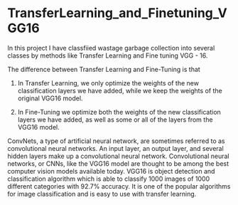 # TransferLearning_and_Finetuning_VGG16

In this project I have classfiied wastage garbage collection into several classes by methods like Transfer Learning and Fine tuning VGG - 16.

The difference between Transfer Learning and Fine-Tuning is that

1) In Transfer Learning, we only optimize the weights of the new classification layers we have added, while we keep the weights of the original VGG16 model.

2) In Fine-Tuning we optimize both the weights of the new classification layers we have added, as well as some or all of the layers from the VGG16 model.

ConvNets, a type of artificial neural network, are sometimes referred to as convolutional neural networks. An input layer, an output layer, and several hidden layers make up a convolutional neural network. Convolutional neural networks, or CNNs, like the VGG16 model are thought to be among the best computer vision models available today. VGG16 is object detection and classification algorithm which is able to classify 1000 images of 1000 different categories with 92.7% accuracy. It is one of the popular algorithms for image classification and is easy to use with transfer learning.
